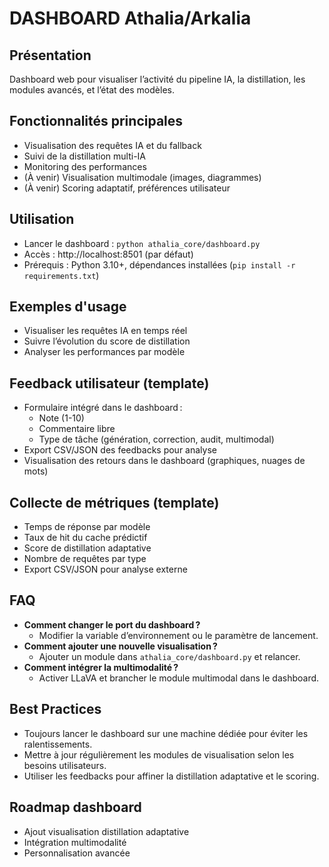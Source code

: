 # DASHBOARD Athalia/Arkalia

## Présentation
Dashboard web pour visualiser l’activité du pipeline IA, la distillation, les modules avancés, et l’état des modèles.

## Fonctionnalités principales
- Visualisation des requêtes IA et du fallback
- Suivi de la distillation multi-IA
- Monitoring des performances
- (À venir) Visualisation multimodale (images, diagrammes)
- (À venir) Scoring adaptatif, préférences utilisateur

## Utilisation
- Lancer le dashboard : `python athalia_core/dashboard.py`
- Accès : http://localhost:8501 (par défaut)
- Prérequis : Python 3.10+, dépendances installées (`pip install -r requirements.txt`)

## Exemples d'usage
- Visualiser les requêtes IA en temps réel
- Suivre l’évolution du score de distillation
- Analyser les performances par modèle

## Feedback utilisateur (template)
- Formulaire intégré dans le dashboard :
  - Note (1-10)
  - Commentaire libre
  - Type de tâche (génération, correction, audit, multimodal)
- Export CSV/JSON des feedbacks pour analyse
- Visualisation des retours dans le dashboard (graphiques, nuages de mots)

## Collecte de métriques (template)
- Temps de réponse par modèle
- Taux de hit du cache prédictif
- Score de distillation adaptative
- Nombre de requêtes par type
- Export CSV/JSON pour analyse externe

## FAQ
- **Comment changer le port du dashboard ?**
  - Modifier la variable d’environnement ou le paramètre de lancement.
- **Comment ajouter une nouvelle visualisation ?**
  - Ajouter un module dans `athalia_core/dashboard.py` et relancer.
- **Comment intégrer la multimodalité ?**
  - Activer LLaVA et brancher le module multimodal dans le dashboard.

## Best Practices
- Toujours lancer le dashboard sur une machine dédiée pour éviter les ralentissements.
- Mettre à jour régulièrement les modules de visualisation selon les besoins utilisateurs.
- Utiliser les feedbacks pour affiner la distillation adaptative et le scoring.

## Roadmap dashboard
- Ajout visualisation distillation adaptative
- Intégration multimodalité
- Personnalisation avancée

